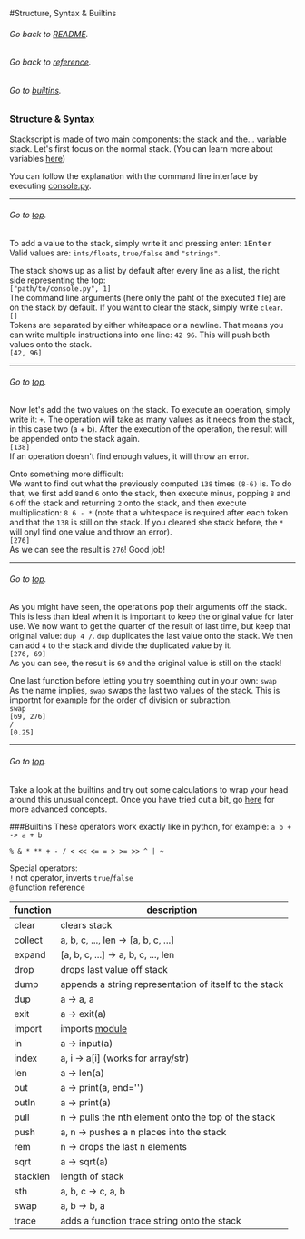 #<a id="top"/>Structure, Syntax & Builtins
###### Go back to [README](../../README.md).
###### Go back to [reference](../reference.md).
###### Go to [builtins](#builtins).
### Structure & Syntax
Stackscript is made of two main components: the stack and the... variable stack.
Let's first focus on the normal stack. (You can learn more about variables [here](variables_modules.md))

You can follow the explanation with the command line interface by executing [console.py](../../console.py).

---
###### Go to [top](#top).
To add a value to the stack, simply write it and pressing enter:
`1`<kbd>Enter</kbd><br>
Valid values are: `ints/floats`, `true/false` and `"strings"`.

The stack shows up as a list by default after every line as a list, the right side representing the top: <br>
`["path/to/console.py", 1]`
<br>
The command line arguments (here only the paht of the executed file) are on the stack by default.
If you want to clear the stack, simply write `clear`.<br>
`[]`<br>
Tokens are separated by either whitespace or a newline. That means you can write multiple instructions into one line:
`42 96`. This will push both values onto the stack.<br>
`[42, 96]`

---
###### Go to [top](#top).
Now let's add the two values on the stack. To execute an operation, simply write it: `+`.
The operation will take as many values as it needs from the stack, in this case two (a + b).
After the execution of the operation, the result will be appended onto the stack again.<br>
`[138]`<br>
If an operation doesn't find enough values, it will throw an error.

Onto something more difficult:<br>
We want to find out what the previously computed `138` times `(8-6)` is. To do that, we first add `8`and `6` onto the stack,
then execute minus, popping `8` and `6` off the stack and returning `2` onto the stack, and then execute multiplication:
`8 6 - *` (note that a whitespace is required after each token and that the `138` is still on the stack. If you cleared she stack before, the `*` will onyl find one value and throw an error).<br>
`[276]`<br>
As we can see the result is `276`! Good job!

---
###### Go to [top](#top).
As you might have seen, the operations pop their arguments off the stack.
This is less than ideal when it is important to keep the original value for later use.
We now want to get the quarter of the result of last time, but keep that original value:
`dup 4 /`. `dup` duplicates the last value onto the stack. We then can add `4` to the stack and divide the duplicated value by it.<br>
`[276, 69]`<br>
As you can see, the result is `69` and the original value is still on the stack!

One last function before letting you try soemthing out in your own: `swap`<br>
As the name implies, `swap` swaps the last two values of the stack. This is importnt for example for the 
order of division or subraction.<br>
`swap`<br>
`[69, 276]`<br>
`/`<br>
`[0.25]`<br>

---
###### Go to [top](#top).
Take a look at the builtins and try out some calculations to wrap your head around this unusual concept.
Once you have tried out a bit, go [here](variables_modules.md) for more advanced concepts.

###<a id="builtins"/>Builtins
These operators work exactly like in python, for example: `a b + -> a + b`

`% & * ** + - / < << <= = > >= >> ^ | ~`

Special operators:<br>
`!` not operator, inverts `true`/`false`<br>
`@` function reference

| function  | description |
| --------- | --------- |
| clear     | clears stack |
| collect   | a, b, c, ..., len -> [a, b, c, ...] |
| expand    | [a, b, c, ...] -> a, b, c, ..., len |
| drop      | drops last value off stack |
| dump      | appends a string representation of itself to the stack |
| dup       | a -> a, a |
| exit      | a -> exit(a) |
| import    | imports [module](variables_modules.md) |
| in        | a -> input(a) |
| index     | a, i -> a[i] (works for array/str) |
| len       | a -> len(a) |
| out       | a -> print(a, end='') |
| outln     | a -> print(a) |
| pull      | n -> pulls the nth element onto the top of the stack |
| push      | a, n -> pushes a n places into the stack |
| rem       | n -> drops the last n elements |
| sqrt      | a -> sqrt(a) |
| stacklen  | length of stack |
| sth       | a, b, c -> c, a, b |
| swap      | a, b -> b, a |
| trace     | adds a function trace string onto the stack |